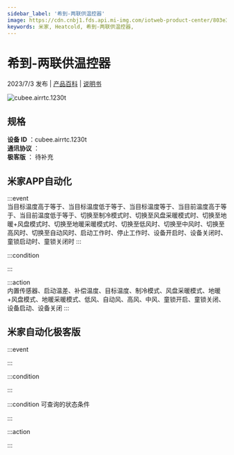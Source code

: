 ```yaml
---
sidebar_label: '希到-两联供温控器'
image: https://cdn.cnbj1.fds.api.mi-img.com/iotweb-product-center/803e35cefc7490ec37aec68623a2855c_1669691102713.png?GalaxyAccessKeyId=AKVGLQWBOVIRQ3XLEW&Expires=9223372036854775807&Signature=UvkjOvgrKQJK8PjR9kBQvcsoT2o=
keywords: 米家, Heatcold, 希到-两联供温控器, 
---
```

# 希到-两联供温控器

2023/7/3 发布 | [产品百科](https://home.mi.com/webapp/content/baike/product/index.html?model=cubee.airrtc.1230t/) | [说明书](https://home.mi.com/views/introduction.html?model=cubee.airrtc.1230t&region=cn)

![cubee.airrtc.1230t](https://cdn.cnbj1.fds.api.mi-img.com/iotweb-product-center/803e35cefc7490ec37aec68623a2855c_1669691102713.png?GalaxyAccessKeyId=AKVGLQWBOVIRQ3XLEW&Expires=9223372036854775807&Signature=UvkjOvgrKQJK8PjR9kBQvcsoT2o=)

## 规格  
> 
**设备 ID** ：cubee.airrtc.1230t  
**通讯协议** ：  
**极客版**  ： 待补充 


## 米家APP自动化  

:::event  
当目标温度高于等于、当目标温度低于等于、当目标温度等于、当目前温度高于等于、当目前温度低于等于、切换至制冷模式时、切换至风盘采暖模式时、切换至地暖+风盘模式时、切换至地暖采暖模式时、切换至低风时、切换至中风时、切换至高风时、切换至自动风时、启动工作时、停止工作时、设备开启时、设备关闭时、童锁启动时、童锁关闭时
:::

:::condition  

:::

:::action   
内置传感器、启动温差、补偿温度、目标温度、制冷模式、风盘采暖模式、地暖+风盘模式、地暖采暖模式、低风、自动风、高风、中风、童锁开启、童锁关闭、设备启动、设备关闭
:::

## 米家自动化极客版  

:::event  

:::

:::condition  

:::

:::condition 可查询的状态条件  

:::

:::action  

:::

        
